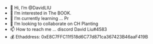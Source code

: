 - 👋 Hi, I’m @DavidLIU
- 👀 I’m interested in The BOOK.
- 🌱 I’m currently learning ... Pr
- 💞️ I’m looking to collaborate on CH Planting
- 📫 How to reach me ... discord David Liu#4583
- 💰 Ethaddress: 0xE8C7FFC11f518d6C77d871ca367423B46aaF419B
<!---
LIUDavidLIU/LIUDavidLIU is a ✨ special ✨ repository because its `README.md` (this file) appears on your GitHub profile.
You can click the Preview link to take a look at your changes.
--->
